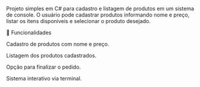 Projeto simples em C# para cadastro e listagem de produtos em um sistema de console.
O usuário pode cadastrar produtos informando nome e preço, listar os itens disponíveis e selecionar o produto desejado.

📌 Funcionalidades

Cadastro de produtos com nome e preço.

Listagem dos produtos cadastrados.

Opção para finalizar o pedido.

Sistema interativo via terminal.
